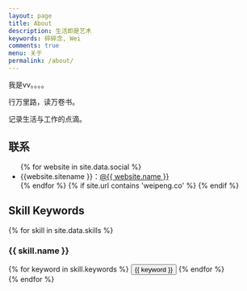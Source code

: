 ```yaml
---
layout: page
title: About
description: 生活即是艺术
keywords: 碎碎念, Wei
comments: true
menu: 关于
permalink: /about/
---
```


我是vv。。。。

行万里路，读万卷书。

 记录生活与工作的点滴。

## 联系

<ul>
{% for website in site.data.social %}
<li>{{website.sitename }}：<a href="{{ website.url }}" target="_blank">@{{ website.name }}</a></li>
{% endfor %}
{% if site.url contains 'weipeng.co' %}
{% endif %}
</ul>


## Skill Keywords

{% for skill in site.data.skills %}
### {{ skill.name }}
<div class="btn-inline">
{% for keyword in skill.keywords %}
<button class="btn btn-outline" type="button">{{ keyword }}</button>
{% endfor %}
</div>
{% endfor %}
